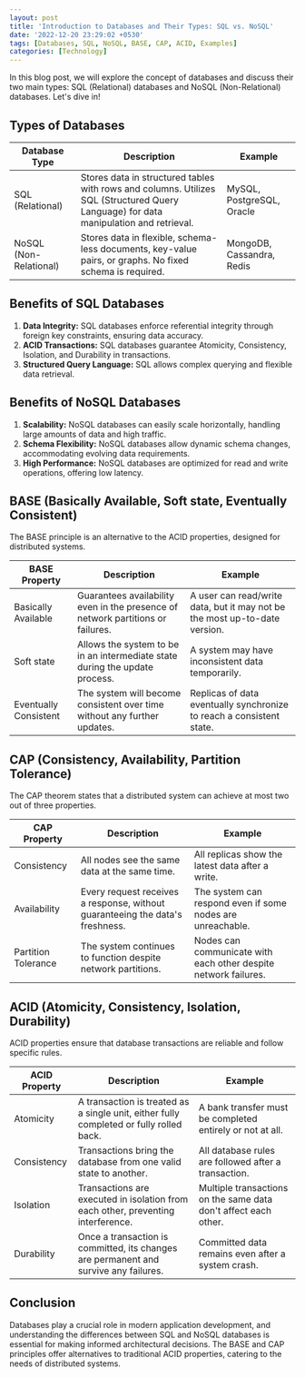 ```yaml
---
layout: post
title: 'Introduction to Databases and Their Types: SQL vs. NoSQL'
date: '2022-12-20 23:29:02 +0530'
tags: [Databases, SQL, NoSQL, BASE, CAP, ACID, Examples]
categories: [Technology]
---
```


In this blog post, we will explore the concept of databases and discuss their two main types: SQL (Relational) databases and NoSQL (Non-Relational) databases. Let's dive in!

## Types of Databases

| Database Type | Description | Example |
|---------------|-------------|---------|
| SQL (Relational) | Stores data in structured tables with rows and columns. Utilizes SQL (Structured Query Language) for data manipulation and retrieval. | MySQL, PostgreSQL, Oracle |
| NoSQL (Non-Relational) | Stores data in flexible, schema-less documents, key-value pairs, or graphs. No fixed schema is required. | MongoDB, Cassandra, Redis |

## Benefits of SQL Databases

1. **Data Integrity:** SQL databases enforce referential integrity through foreign key constraints, ensuring data accuracy.
2. **ACID Transactions:** SQL databases guarantee Atomicity, Consistency, Isolation, and Durability in transactions.
3. **Structured Query Language:** SQL allows complex querying and flexible data retrieval.

## Benefits of NoSQL Databases

1. **Scalability:** NoSQL databases can easily scale horizontally, handling large amounts of data and high traffic.
2. **Schema Flexibility:** NoSQL databases allow dynamic schema changes, accommodating evolving data requirements.
3. **High Performance:** NoSQL databases are optimized for read and write operations, offering low latency.

## BASE (Basically Available, Soft state, Eventually Consistent)

The BASE principle is an alternative to the ACID properties, designed for distributed systems.

| BASE Property | Description | Example |
|---------------|-------------|---------|
| Basically Available | Guarantees availability even in the presence of network partitions or failures. | A user can read/write data, but it may not be the most up-to-date version. |
| Soft state | Allows the system to be in an intermediate state during the update process. | A system may have inconsistent data temporarily. |
| Eventually Consistent | The system will become consistent over time without any further updates. | Replicas of data eventually synchronize to reach a consistent state. |

## CAP (Consistency, Availability, Partition Tolerance)

The CAP theorem states that a distributed system can achieve at most two out of three properties.

| CAP Property | Description | Example |
|--------------|-------------|---------|
| Consistency | All nodes see the same data at the same time. | All replicas show the latest data after a write. |
| Availability | Every request receives a response, without guaranteeing the data's freshness. | The system can respond even if some nodes are unreachable. |
| Partition Tolerance | The system continues to function despite network partitions. | Nodes can communicate with each other despite network failures. |

## ACID (Atomicity, Consistency, Isolation, Durability)

ACID properties ensure that database transactions are reliable and follow specific rules.

| ACID Property | Description | Example |
|---------------|-------------|---------|
| Atomicity | A transaction is treated as a single unit, either fully completed or fully rolled back. | A bank transfer must be completed entirely or not at all. |
| Consistency | Transactions bring the database from one valid state to another. | All database rules are followed after a transaction. |
| Isolation | Transactions are executed in isolation from each other, preventing interference. | Multiple transactions on the same data don't affect each other. |
| Durability | Once a transaction is committed, its changes are permanent and survive any failures. | Committed data remains even after a system crash. |

## Conclusion

Databases play a crucial role in modern application development, and understanding the differences between SQL and NoSQL databases is essential for making informed architectural decisions. The BASE and CAP principles offer alternatives to traditional ACID properties, catering to the needs of distributed systems.